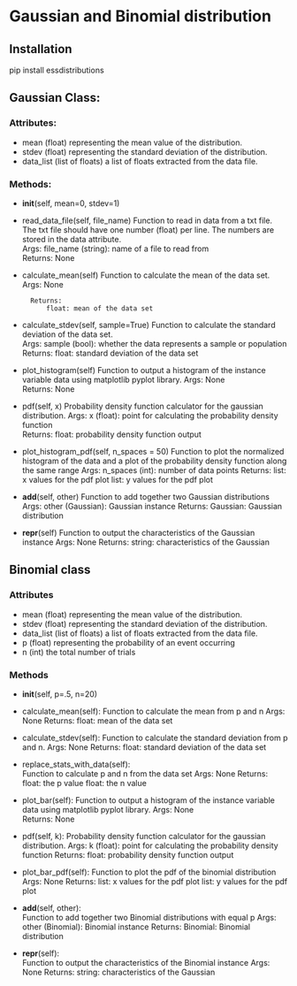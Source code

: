 # Gaussian and Binomial distribution

## Installation
pip install essdistributions

## Gaussian Class:
### Attributes: 
* mean (float) representing the mean value of the distribution.
* stdev (float) representing the standard deviation of the distribution.
* data_list (list of floats) a list of floats extracted from the data file.
### Methods:
* __init__(self, mean=0, stdev=1)

* read_data_file(self, file_name)
Function to read in data from a txt file. The txt file should have
one number (float) per line. The numbers are stored in the data attribute.		
		Args:
			file_name (string): name of a file to read from		
		Returns:
			None

* calculate_mean(self)
Function to calculate the mean of the data set.		
		Args: 
			None
		
		Returns: 
			float: mean of the data set

* calculate_stdev(self, sample=True)
Function to calculate the standard deviation of the data set.		
		Args: 
			sample (bool): whether the data represents a sample or population	
		Returns: 
			float: standard deviation of the data set

* plot_histogram(self)
Function to output a histogram of the instance variable data using 
		matplotlib pyplot library.
		Args:
			None	
		Returns:
			None

* pdf(self, x)
Probability density function calculator for the gaussian distribution.
		Args:
			x (float): point for calculating the probability density function	
		Returns:
			float: probability density function output

* plot_histogram_pdf(self, n_spaces = 50)
Function to plot the normalized histogram of the data and a plot of the 
		probability density function along the same range
		Args:
			n_spaces (int): number of data points 
		Returns:
			list: x values for the pdf plot
			list: y values for the pdf plot

* __add__(self, other)
Function to add together two Gaussian distributions
		Args:
			other (Gaussian): Gaussian instance	
		Returns:
			Gaussian: Gaussian distribution

* __repr__(self)
Function to output the characteristics of the Gaussian instance
		Args:
			None
		Returns:
			string: characteristics of the Gaussian

## Binomial class
### Attributes
* mean (float) representing the mean value of the distribution.
* stdev (float) representing the standard deviation of the distribution.
* data_list (list of floats) a list of floats extracted from the data file.
* p (float) representing the probability of an event occurring
* n (int) the total number of trials

### Methods
* __init__(self, p=.5, n=20)

* calculate_mean(self):
Function to calculate the mean from p and n
Args: 
    None
Returns: 
    float: mean of the data set

* calculate_stdev(self):
Function to calculate the standard deviation from p and n.
Args: 
    None
Returns: 
    float: standard deviation of the data set

* replace_stats_with_data(self):    
Function to calculate p and n from the data set
Args: 
    None
Returns: 
    float: the p value
    float: the n value

* plot_bar(self):
Function to output a histogram of the instance variable data using 
matplotlib pyplot library.
Args:
    None   
Returns:
    None

* pdf(self, k):
Probability density function calculator for the gaussian distribution.
Args:
    k (float): point for calculating the probability density function
Returns:
    float: probability density function output

* plot_bar_pdf(self):
Function to plot the pdf of the binomial distribution
Args:
    None
Returns:
    list: x values for the pdf plot
    list: y values for the pdf plot

* __add__(self, other):        
Function to add together two Binomial distributions with equal p
Args:
    other (Binomial): Binomial instance
Returns:
    Binomial: Binomial distribution

* __repr__(self):    
Function to output the characteristics of the Binomial instance
Args:
    None
Returns:
    string: characteristics of the Gaussian





